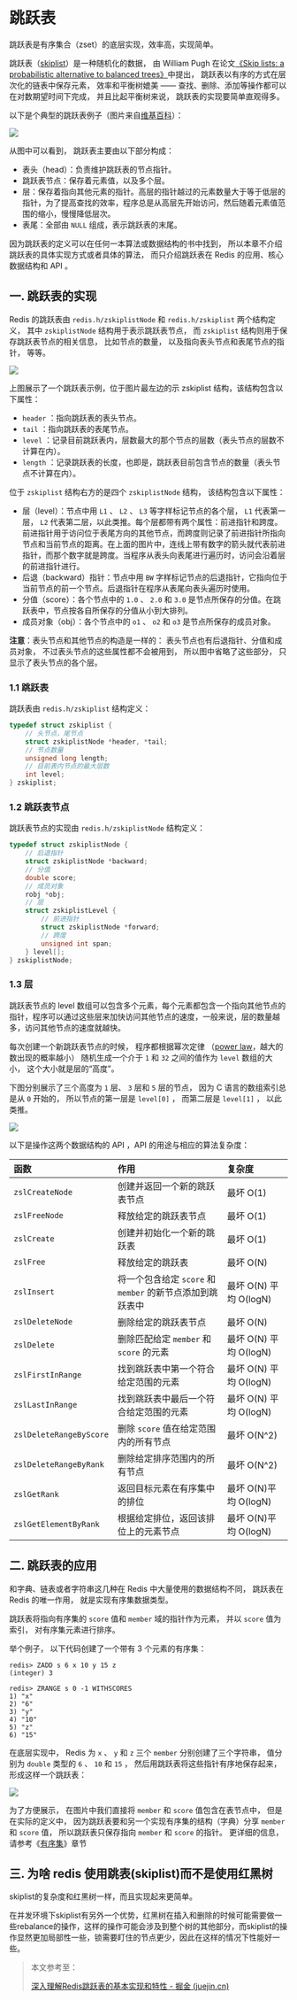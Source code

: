 # 跳跃表

跳跃表是有序集合（zset）的底层实现，效率高，实现简单。

跳跃表（[skiplist](http://en.wikipedia.org/wiki/Skip_list)）是一种随机化的数据， 由 William Pugh 在论文[《Skip lists: a probabilistic alternative to balanced trees》](http://www.cl.cam.ac.uk/teaching/0506/Algorithms/skiplists.pdf)中提出， 跳跃表以有序的方式在层次化的链表中保存元素， 效率和平衡树媲美 —— 查找、删除、添加等操作都可以在对数期望时间下完成， 并且比起平衡树来说， 跳跃表的实现要简单直观得多。

以下是个典型的跳跃表例子（图片来自[维基百科](http://en.wikipedia.org/wiki/File:Skip_list.svg)）：

![](../images/12.png)

从图中可以看到， 跳跃表主要由以下部分构成：

- 表头（head）：负责维护跳跃表的节点指针。
- 跳跃表节点：保存着元素值，以及多个层。
- 层：保存着指向其他元素的指针。高层的指针越过的元素数量大于等于低层的指针，为了提高查找的效率，程序总是从高层先开始访问，然后随着元素值范围的缩小，慢慢降低层次。
- 表尾：全部由 `NULL` 组成，表示跳跃表的末尾。

因为跳跃表的定义可以在任何一本算法或数据结构的书中找到， 所以本章不介绍跳跃表的具体实现方式或者具体的算法， 而只介绍跳跃表在 Redis 的应用、核心数据结构和 API 。

## 一. 跳跃表的实现

Redis 的跳跃表由 `redis.h/zskiplistNode` 和 `redis.h/zskiplist` 两个结构定义， 其中 `zskiplistNode` 结构用于表示跳跃表节点， 而 `zskiplist` 结构则用于保存跳跃表节点的相关信息， 比如节点的数量， 以及指向表头节点和表尾节点的指针， 等等。

![](../images/14.png)

上图展示了一个跳跃表示例，位于图片最左边的示 zskiplist 结构，该结构包含以下属性：

- `header` ：指向跳跃表的表头节点。
- `tail` ：指向跳跃表的表尾节点。
- `level` ：记录目前跳跃表内，层数最大的那个节点的层数（表头节点的层数不计算在内）。
- `length` ：记录跳跃表的长度，也即是，跳跃表目前包含节点的数量（表头节点不计算在内）。

位于 `zskiplist` 结构右方的是四个 `zskiplistNode` 结构， 该结构包含以下属性：

- 层（level）：节点中用 `L1` 、 `L2` 、 `L3` 等字样标记节点的各个层， `L1` 代表第一层， `L2` 代表第二层，以此类推。每个层都带有两个属性：前进指针和跨度。前进指针用于访问位于表尾方向的其他节点，而跨度则记录了前进指针所指向节点和当前节点的距离。在上面的图片中，连线上带有数字的箭头就代表前进指针，而那个数字就是跨度。当程序从表头向表尾进行遍历时，访问会沿着层的前进指针进行。
- 后退（backward）指针：节点中用 `BW` 字样标记节点的后退指针，它指向位于当前节点的前一个节点。后退指针在程序从表尾向表头遍历时使用。
- 分值（score）：各个节点中的 `1.0` 、 `2.0` 和 `3.0` 是节点所保存的分值。在跳跃表中，节点按各自所保存的分值从小到大排列。
- 成员对象（obj）：各个节点中的 `o1` 、 `o2` 和 `o3` 是节点所保存的成员对象。

**注意**：表头节点和其他节点的构造是一样的： 表头节点也有后退指针、分值和成员对象， 不过表头节点的这些属性都不会被用到， 所以图中省略了这些部分， 只显示了表头节点的各个层。

### 1.1 跳跃表

跳跃表由 `redis.h/zskiplist` 结构定义：

```c
typedef struct zskiplist {
    // 头节点，尾节点
    struct zskiplistNode *header, *tail;
    // 节点数量
    unsigned long length;
    // 目前表内节点的最大层数
    int level;
} zskiplist;
```

### 1.2 跳跃表节点

跳跃表节点的实现由 `redis.h/zskiplistNode` 结构定义：

```c
typedef struct zskiplistNode {
    // 后退指针
    struct zskiplistNode *backward;
    // 分值
    double score;
    // 成员对象
    robj *obj;
    // 层
    struct zskiplistLevel {
        // 前进指针
        struct zskiplistNode *forward;
        // 跨度
        unsigned int span;
    } level[];
} zskiplistNode;
```

### 1.3 层

跳跃表节点的 level 数组可以包含多个元素，每个元素都包含一个指向其他节点的指针，程序可以通过这些层来加快访问其他节点的速度，一般来说，层的数量越多，访问其他节点的速度就越快。

每次创建一个新跳跃表节点的时候， 程序都根据幂次定律 （[power law](https://link.juejin.cn?target=http%3A%2F%2Fen.wikipedia.org%2Fwiki%2FPower_law)，越大的数出现的概率越小） 随机生成一个介于 `1` 和 `32` 之间的值作为 `level` 数组的大小， 这个大小就是层的“高度”。

下图分别展示了三个高度为 `1` 层、 `3` 层和 `5` 层的节点， 因为 C 语言的数组索引总是从 `0` 开始的， 所以节点的第一层是 `level[0]` ， 而第二层是 `level[1]` ， 以此类推。

![](../images/15.png)



以下是操作这两个数据结构的 API ，API 的用途与相应的算法复杂度：

| 函数                    | 作用                                                      | 复杂度                 |
| :---------------------- | :-------------------------------------------------------- | :--------------------- |
| `zslCreateNode`         | 创建并返回一个新的跳跃表节点                              | 最坏 O(1)              |
| `zslFreeNode`           | 释放给定的跳跃表节点                                      | 最坏 O(1)              |
| `zslCreate`             | 创建并初始化一个新的跳跃表                                | 最坏 O(1)              |
| `zslFree`               | 释放给定的跳跃表                                          | 最坏 O(N)              |
| `zslInsert`             | 将一个包含给定 `score` 和 `member` 的新节点添加到跳跃表中 | 最坏 O(N) 平均 O(logN) |
| `zslDeleteNode`         | 删除给定的跳跃表节点                                      | 最坏 O(N)              |
| `zslDelete`             | 删除匹配给定 `member` 和 `score` 的元素                   | 最坏 O(N) 平均 O(logN) |
| `zslFirstInRange`       | 找到跳跃表中第一个符合给定范围的元素                      | 最坏 O(N) 平均 O(logN) |
| `zslLastInRange`        | 找到跳跃表中最后一个符合给定范围的元素                    | 最坏 O(N) 平均 O(logN) |
| `zslDeleteRangeByScore` | 删除 `score` 值在给定范围内的所有节点                     | 最坏 O(N^2)            |
| `zslDeleteRangeByRank`  | 删除给定排序范围内的所有节点                              | 最坏 O(N^2)            |
| `zslGetRank`            | 返回目标元素在有序集中的排位                              | 最坏 O(N)平均 O(logN)  |
| `zslGetElementByRank`   | 根据给定排位，返回该排位上的元素节点                      | 最坏 O(N)平均 O(logN)  |

## 二. 跳跃表的应用

和字典、链表或者字符串这几种在 Redis 中大量使用的数据结构不同， 跳跃表在 Redis 的唯一作用， 就是实现有序集数据类型。

跳跃表将指向有序集的 `score` 值和 `member` 域的指针作为元素， 并以 `score` 值为索引， 对有序集元素进行排序。

举个例子， 以下代码创建了一个带有 3 个元素的有序集：

```shell
redis> ZADD s 6 x 10 y 15 z
(integer) 3

redis> ZRANGE s 0 -1 WITHSCORES
1) "x"
2) "6"
3) "y"
4) "10"
5) "z"
6) "15"
```

在底层实现中， Redis 为 `x` 、 `y` 和 `z` 三个 `member` 分别创建了三个字符串， 值分别为 `double` 类型的 `6` 、 `10` 和 `15` ， 然后用跳跃表将这些指针有序地保存起来， 形成这样一个跳跃表：

![](../images/13.png)

为了方便展示， 在图片中我们直接将 `member` 和 `score` 值包含在表节点中， 但是在实际的定义中， 因为跳跃表要和另一个实现有序集的结构（字典）分享 `member` 和 `score` 值， 所以跳跃表只保存指向 `member` 和 `score` 的指针。 更详细的信息，请参考《[有序集](https://redisbook.readthedocs.io/en/latest/datatype/sorted_set.html#sorted-set-chapter)》章节

## 三. 为啥 redis 使用跳表(skiplist)而不是使用红黑树

skiplist的复杂度和红黑树一样，而且实现起来更简单。

在并发环境下skiplist有另外一个优势，红黑树在插入和删除的时候可能需要做一些rebalance的操作，这样的操作可能会涉及到整个树的其他部分，而skiplist的操作显然更加局部性一些，锁需要盯住的节点更少，因此在这样的情况下性能好一些。

> 本文参考至：
>
> [深入理解Redis跳跃表的基本实现和特性 - 掘金 (juejin.cn)](https://juejin.cn/post/6893072817206591496)

